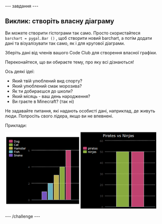 \--- завдання \---

## Виклик: створіть власну діаграму

Ви можете створити гістограми так само. Просто скористайтеся `barchart = pygal.Bar ()` , щоб створити новий barchart, а потім додати дані та візуалізувати так само, як і для кругової діаграми.

Зберіть дані від членів вашого Code Club для створення власної графіки.

Переконайтеся, що ви обираєте тему, про яку всі дізнаються!

Ось деякі ідеї:

+ Який твій улюблений вид спорту?
+ Який улюблений смак морозива?
+ Як ти добираєшся до школи?
+ Який місяць - ваш день народження?
+ Ви граєте в Minecraft? (так ні)

Не задавайте питання, які надають особисті дані, наприклад, де живуть люди. Попросіть свого лідера, якщо ви не впевнені.

Приклади:

![Знімок екрану](images/pets-bar-examples.png)

\--- /challenge \---
